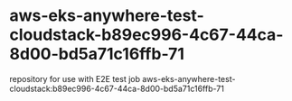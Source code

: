 # aws-eks-anywhere-test-cloudstack-b89ec996-4c67-44ca-8d00-bd5a71c16ffb-71
repository for use with E2E test job aws-eks-anywhere-test-cloudstack:b89ec996-4c67-44ca-8d00-bd5a71c16ffb-71
